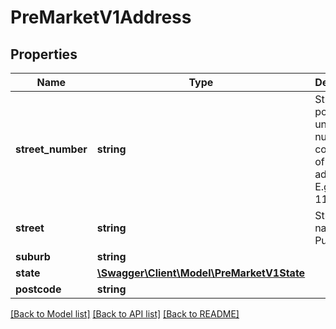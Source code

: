 # PreMarketV1Address

## Properties
Name | Type | Description | Notes
------------ | ------------- | ------------- | -------------
**street_number** | **string** | Street (and possibly unit) number component of an address. E.g. 23, 1a, 11/1. | 
**street** | **string** | Street name, e.g. Punt Road. | 
**suburb** | **string** |  | 
**state** | [**\Swagger\Client\Model\PreMarketV1State**](PreMarketV1State.md) |  | 
**postcode** | **string** |  | 

[[Back to Model list]](../../README.md#documentation-for-models) [[Back to API list]](../../README.md#documentation-for-api-endpoints) [[Back to README]](../../README.md)

